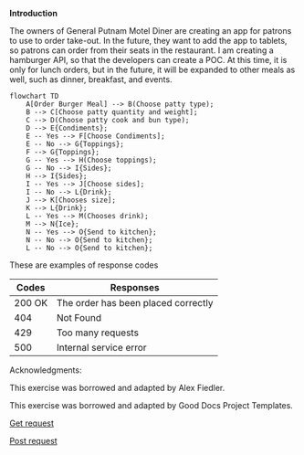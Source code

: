 **Introduction**

The owners of General Putnam Motel Diner are creating an app for patrons to use to order take-out. In the future, they want to add the app to tablets, so patrons can order from their seats in the restaurant. I am creating a hamburger API, so that the developers can create a POC. At this time, it is only for lunch orders, but in the future, it will be expanded to other meals as well, such as dinner, breakfast, and events. 

```mermaid
flowchart TD
    A[Order Burger Meal] --> B(Choose patty type);
    B --> C[Choose patty quantity and weight];
    C --> D(Choose patty cook and bun type);
    D --> E{Condiments};
    E -- Yes --> F[Choose Condiments];
    E -- No --> G{Toppings};
    F --> G{Toppings};
    G -- Yes --> H(Choose toppings);
    G -- No --> I{Sides};
    H --> I{Sides};
    I -- Yes --> J[Choose sides];
    I -- No --> L{Drink};
    J --> K[Chooses size];
    K --> L{Drink};
    L -- Yes --> M(Chooses drink);
    M --> N{Ice};
    N -- Yes --> O{Send to kitchen};
    N -- No --> O{Send to kitchen};
    L -- No --> O{Send to kitchen};
```

These are examples of response codes

| Codes  | Responses                           |
|--------|-------------------------------------|
| 200 OK | The order has been placed correctly |
| 404    | Not Found                           |
| 429    | Too many requests                   |
| 500    | Internal service error              |

Acknowledgments: 

This exercise was borrowed and adapted by Alex Fiedler.

This exercise was borrowed and adapted by Good Docs Project Templates.

[Get request](https://github.com/Laura-Novich-OBW/student-showcase/blob/main/student-work/chana-willinger/Api-Final%20Project/GET.md)

[Post request](https://github.com/Laura-Novich-OBW/student-showcase/blob/main/student-work/chana-willinger/Api-Final%20Project/POST.md)
